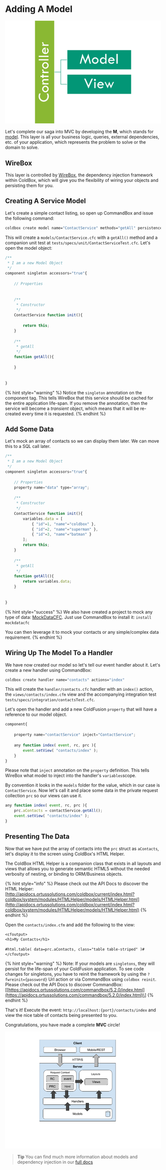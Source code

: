 # Adding A Model

![](../../.gitbook/assets/mvc%20%281%29.png)

Let's complete our saga into MVC by developing the **M**, which stands for [model](https://en.wikipedia.org/wiki/Domain_model). This layer is all your business logic, queries, external dependencies, etc. of your application, which represents the problem to solve or the domain to solve.

## WireBox

This layer is controlled by [WireBox](https://wirebox.ortusbooks.com), the dependency injection framework within ColdBox, which will give you the flexibility of wiring your objects and persisting them for you.

## Creating A Service Model

Let's create a simple contact listing, so open up CommandBox and issue the following command:

```bash
coldbox create model name="ContactService" methods="getAll" persistence="singleton"
```

This will create a `models/ContactService.cfc` with a `getAll()` method and a companion unit test at `tests/specs/unit/ContactServiceTest.cfc`. Let's open the model object:

```javascript
/**
 * I am a new Model Object
 */
component singleton accessors="true"{

	// Properties
	

	/**
	 * Constructor
	 */
	ContactService function init(){

		return this;
	}

	/**
	 * getAll
	 */
	function getAll(){

	}


}
```

{% hint style="warning" %}
Notice the `singleton` annotation on the component tag. This tells WireBox that this service should be cached for the entire application life-span. If you remove the annotation, then the service will become a _transient_ object, which means that it will be re-created every time it is requested.
{% endhint %}

## Add Some Data

Let's mock an array of contacts so we can display them later. We can move this to a SQL call later.

```javascript
/**
 * I am a new Model Object
 */
component singleton accessors="true"{

	// Properties
	property name="data" type="array";

	/**
	 * Constructor
	 */
	ContactService function init(){
		variables.data = [
            { "id"=1, "name"="coldbox" },
            { "id"=2, "name"="superman" },
            { "id"=3, "name"="batman" }
        ];
		return this;
	}

	/**
	 * getAll
	 */
	function getAll(){
		return variables.data;
	}


}
```

{% hint style="success" %}
We also have created a project to mock any type of data: [MockDataCFC](https://www.forgebox.io/view/mockdatacfc). Just use CommandBox to install it: `install mockdatacfc`

You can then leverage it to mock your contacts or any simple/complex data requirement.
{% endhint %}

## Wiring Up The Model To a Handler

We have now created our model so let's tell our event handler about it. Let's create a new handler using CommandBox:

```bash
coldbox create handler name="contacts" actions="index"
```

This will create the `handler/contacts.cfc` handler with an `index()` action, the `views/contacts/index.cfm` view and the accompanying integration test `tests/specs/integration/contactsTest.cfc`.

Let's open the handler and add a new ColdFusion `property` that will have a reference to our model object.

```javascript
component{ 

    property name="contactService" inject="ContactService";

    any function index( event, rc, prc ){ 
        event.setView( "contacts/index" ); 
    }
}
```

Please note that `inject` annotation on the `property` definition. This tells WireBox what model to inject into the handler's `variables`scope.

By convention it looks in the `models` folder for the value, which in our case is `ContactService`. Now let's call it and place some data in the private request collection `prc` so our views can use it.

```javascript
any function index( event, rc, prc ){
    prc.aContacts = contactService.getAll();
    event.setView( "contacts/index" );
}
```

## Presenting The Data

Now that we have put the array of contacts into the `prc` struct as `aContacts`, let's display it to the screen using ColdBox's HTML Helper.

The ColdBox HTML Helper is a companion class that exists in all layouts and views that allows you to generate semantic HTML5 without the needed verbosity of nesting, or binding to ORM/Business objects.

{% hint style="info" %}
Please check out the API Docs to discover the HTML Helper: [http://apidocs.ortussolutions.com/coldbox/current/index.html?coldbox/system/modules/HTMLHelper/models/HTMLHelper.html](http://apidocs.ortussolutions.com/coldbox/current/index.html?coldbox/system/modules/HTMLHelper/models/HTMLHelper.html)
{% endhint %}

Open the `contacts/index.cfm` and add the following to the view:

```markup
<cfoutput>
<h1>My Contacts</h1>

#html.table( data=prc.aContacts, class="table table-striped" )#
</cfoutput>
```

{% hint style="warning" %}
Note: If your models are `singletons`, they will persist for the life-span of your ColdFusion application. To see code changes for singletons, you have to reinit the framework by using the `?fwreinit={password}` Url action or via CommandBox using `coldbox reinit`. Please check out the API Docs to discover CommandBox: \[[https://apidocs.ortussolutions.com/commandbox/5.2.0/index.html](https://apidocs.ortussolutions.com/commandbox/5.2.0/index.html)\]
{% endhint %}

That's it! Execute the event: `http://localhost:{port}/contacts/index` and view the nice table of contacts being presented to you.

Congratulations, you have made a complete **MVC** circle!

![](../../.gitbook/assets/request-lifecycle%20%281%29.png)

> **Tip** You can find much more information about models and dependency injection in our [full docs](https://coldbox.ortusbooks.com/the-basics/models)

